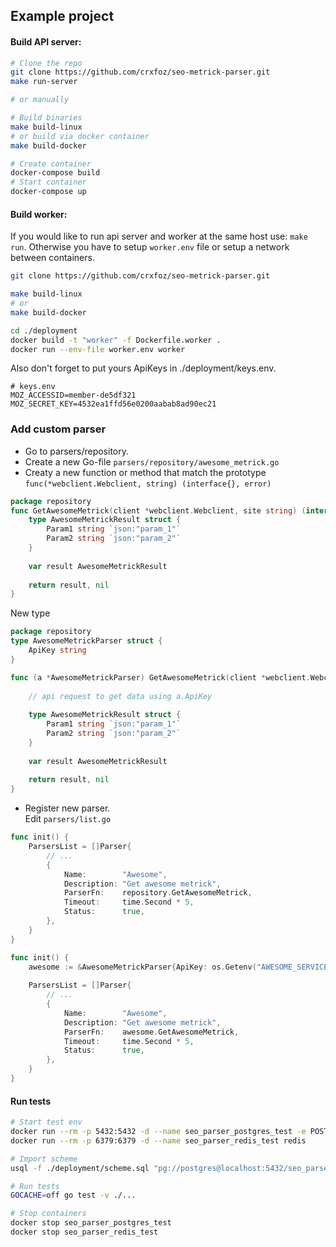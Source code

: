 Example project
---

#### Build API server:
```bash
# Clone the repo
git clone https://github.com/crxfoz/seo-metrick-parser.git
make run-server

# or manually

# Build binaries
make build-linux
# or build via docker container
make build-docker

# Create container
docker-compose build
# Start container
docker-compose up
```

#### Build worker:
If you would like to run api server and worker at the same host use: `make run`.
Otherwise you have to setup `worker.env` file or setup a network between containers.
```bash
git clone https://github.com/crxfoz/seo-metrick-parser.git

make build-linux
# or
make build-docker

cd ./deployment
docker build -t "worker" -f Dockerfile.worker .
docker run --env-file worker.env worker
```
Also don't forget to put yours ApiKeys in ./deployment/keys.env. 
```
# keys.env
MOZ_ACCESSID=member-de5df321
MOZ_SECRET_KEY=4532ea1ffd56e0200aabab8ad90ec21
```

### Add custom parser
* Go to parsers/repository.
* Create a new Go-file ` parsers/repository/awesome_metrick.go `
* Creaty a new function or method that match the prototype `func(*webclient.Webclient, string) (interface{}, error)`
```go
package repository
func GetAwesomeMetrick(client *webclient.Webclient, site string) (interface{}, error) {
	type AwesomeMetrickResult struct {
		Param1 string `json:"param_1"`
		Param2 string `json:"param_2"`
	}
	
	var result AwesomeMetrickResult
	
	return result, nil 
}
```
New type
```go
package repository
type AwesomeMetrickParser struct {
    ApiKey string
}

func (a *AwesomeMetrickParser) GetAwesomeMetrick(client *webclient.Webclient, site string) (interface{}, error) {
	
	// api request to get data using a.ApiKey
	
	type AwesomeMetrickResult struct {
		Param1 string `json:"param_1"`
		Param2 string `json:"param_2"`
	}
	
	var result AwesomeMetrickResult
	
	return result, nil 
}
```
* Register new parser. \
Edit `parsers/list.go`
```go
func init() {
	ParsersList = []Parser{
		// ...
		{
			Name:        "Awesome",
			Description: "Get awesome metrick",
			ParserFn:    repository.GetAwesomeMetrick,
			Timeout:     time.Second * 5,
			Status:      true,
		},
	}
}
```
```go
func init() {
	awesome := &AwesomeMetrickParser{ApiKey: os.Getenv("AWESOME_SERVICE_APIKEY")}
	
	ParsersList = []Parser{
		// ...
		{
			Name:        "Awesome",
			Description: "Get awesome metrick",
			ParserFn:    awesome.GetAwesomeMetrick,
			Timeout:     time.Second * 5,
			Status:      true,
		},
	}
}
```

#### Run tests
```bash
# Start test env
docker run --rm -p 5432:5432 -d --name seo_parser_postgres_test -e POSTGRES_DB=seo_parser_test postgres
docker run --rm -p 6379:6379 -d --name seo_parser_redis_test redis

# Import scheme
usql -f ./deployment/scheme.sql "pg://postgres@localhost:5432/seo_parser_test?sslmode=disable"

# Run tests
GOCACHE=off go test -v ./...

# Stop containers
docker stop seo_parser_postgres_test
docker stop seo_parser_redis_test

```